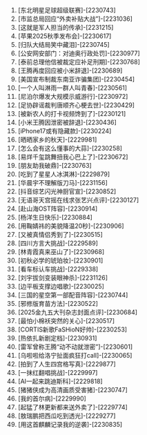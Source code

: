 
1. [东北明星足球超级联赛]-[2230743]
1. [市监总局回应“外卖补贴大战”]-[2231036]
1. [这就是军人担当的传承]-[2231215]
1. [苹果2025秋季发布会]-[2230617]
1. [归队大结局笑中藏泪]-[2230745]
1. [公安网安部门：对迪奥行政处罚]-[2230977]
1. [泰前总理他信被裁定应补足刑期]-[2230768]
1. [王腾再度回应被小米辞退]-[2230689]
1. [美国宣布制裁东南亚诈骗集团]-[2230454]
1. [一个人叫淋雨一群人叫青春]-[2230561]
1. [尼泊尔爆发大规模示威游行]-[2230972]
1. [足协辟谣裁判唐顺齐心梗去世]-[2230429]
1. [被新农人的打卡视频馋到了]-[2230121]
1. [小米王腾因泄密被辞退]-[2230436]
1. [iPhone17或有隐藏款]-[2230224]
1. [晒晒家乡的秋天]-[2229981]
1. [怎么会有这么懂事的大蒜]-[2230258]
1. [易烊千玺跳舞扭我心巴上了]-[2230672]
1. [朋友助我破鼎]-[2230763]
1. [吃到了星星人冰淇淋]-[2229879]
1. [华晨宇不理解版刀马]-[2231156]
1. [抖音综艺闪光神厨官宣]-[2230852]
1. [无语哥天宫摇在线求张艺兴点评]-[2230127]
1. [赴山海OST阵容]-[2230914]
1. [杨洋生日快乐]-[2230884]
1. [用鞠婧祎的美貌降温20秒]-[2230906]
1. [又被真情侣秀到了]-[2230515]
1. [四川方言大挑战]-[2229589]
1. [林青霞真来巫山了]-[2230968]
1. [初秋必学的琥珀妆]-[2230901]
1. [看车标认车挑战]-[2229338]
1. [刘宇拔剑变装眼神杀]-[2231126]
1. [边平板支撑边唱歌]-[2230025]
1. [三国的星空第一部配音阵容]-[2230744]
1. [邪修版育苗方法]-[2230522]
1. [2025金九五大刊杂志封面点评]-[2230684]
1. [最怕小棉袄突然的关心]-[2230517]
1. [CORTIS新歌FaSHioN好帅]-[2230253]
1. [热依扎新剧定档]-[2230931]
1. [雷军曾称王腾“动不动就泄密”]-[2230601]
1. [乌啦啦给洛宁扯面疯狂打call]-[2230065]
1. [拍到了人生四宫格写真]-[2229877]
1. [一抹红翻唱挑战]-[2229997]
1. [AI一起来跳迪斯科]-[2229818]
1. [猪猪侠成为高清画质受害猪]-[2230747]
1. [我的首尔病]-[2229990]
1. [起猛了林更新都来送外卖了]-[2229774]
1. [敖瑞鹏把西瓜吃到透光]-[2229277]
1. [用这首麒麟记录我的逆袭]-[2230835]